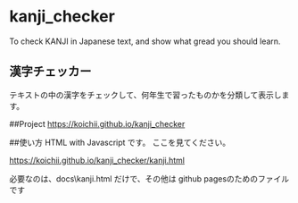 # kanji_checker
To check KANJI in Japanese text, and show what gread you should learn.  

## 漢字チェッカー
テキストの中の漢字をチェックして、何年生で習ったものかを分類して表示します。

##Project
https://koichii.github.io/kanji_checker

##使い方
HTML with Javascript です。
ここを見てください。  

https://koichii.github.io/kanji_checker/kanji.html

必要なのは、docs\kanji.html だけで、その他は github pagesのためのファイルです
